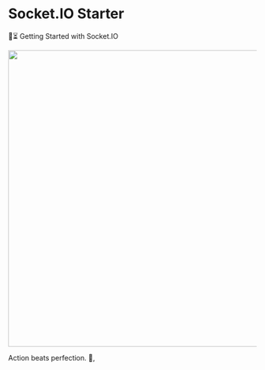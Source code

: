 # Socket.IO Starter

🚀⏳ Getting Started with Socket.IO

<p align="center">
  <img src="https://miro.medium.com/max/1022/0*xAADmPJN52Yy6XJV.jpg" width="600"/>
</p>

<!-- INSPIRATIONAL_QUOTE_START -->
Action beats perfection.
👀,
<!-- INSPIRATIONAL_QUOTE_END -->
